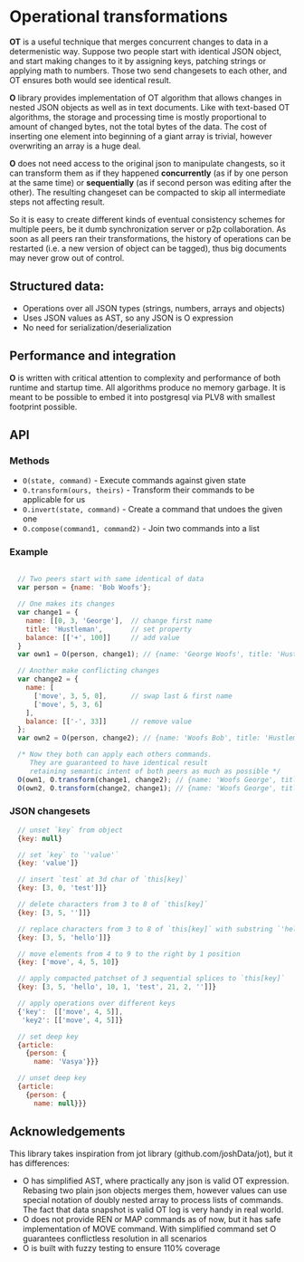 # Operational transformations

**OT** is a useful technique that merges concurrent changes to data in a determenistic way. Suppose two people start with identical JSON object, and start making changes to it by assigning keys, patching strings or applying math to numbers. Those two send changesets to each other, and OT ensures both would see identical result. 

**O** library provides implementation of OT algorithm that allows changes in nested JSON objects as well as in text documents. Like with text-based OT algorithms, the storage and processing time is mostly proportional to amount of changed bytes, not the total bytes of the data. The cost of inserting one element into beginning of a giant array is trivial, however overwriting an array is a huge deal.

**O** does not need access to the original json to manipulate changests, so it can transform them as if they happened **concurrently** (as if by one person at the same time) or **sequentially** (as if second person was editing after the other). The resulting changeset can be compacted to skip all intermediate steps not affecting result. 

So it is easy to create different kinds of eventual consistency schemes for multiple peers, be it dumb synchronization server or p2p collaboration. As soon as all peers ran their transformations, the history of operations can be restarted (i.e. a new version of object can be tagged), thus big documents may never grow out of control.


## Structured data:
  * Operations over all JSON types (strings, numbers, arrays and objects)
  * Uses JSON values as AST, so any JSON is O expression
  * No need for serialization/deserialization

## Performance and integration

**O** is written with critical attention to complexity and performance of both runtime and startup time. All algorithms produce no memory garbage. It is meant to be possible to embed it into postgresql via PLV8 with smallest footprint possible.

## API

### Methods
* `O(state, command)` - Execute commands against given state
* `O.transform(ours, theirs)` - Transform their commands to be applicable for us
* `O.invert(state, command)` - Create a command that undoes the given one
* `O.compose(command1, command2)` - Join two commands into a list

### Example
```javascript
  
  // Two peers start with same identical of data
  var person = {name: 'Bob Woofs'};

  // One makes its changes
  var change1 = {
    name: [[0, 3, 'George'],  // change first name
    title: 'Hustleman',       // set property
    balance: [['+', 100]]     // add value
  }
  var own1 = O(person, change1); // {name: 'George Woofs', title: 'Hustleman', balance: 100};

  // Another make conflicting changes
  var change2 = {
    name: [                   
      ['move', 3, 5, 0],      // swap last & first name
      ['move', 5, 3, 6]
    ],
    balance: [['-', 33]]      // remove value
  };
  var own2 = O(person, change2); // {name: 'Woofs Bob', title: 'Hustleman', balance: -33};

  /* Now they both can apply each others commands.
     They are guaranteed to have identical result
     retaining semantic intent of both peers as much as possible */
  O(own1, O.transform(change1, change2); // {name: 'Woofs George', title: 'Hustleman', balance: 66}
  O(own2, O.transform(change2, change1); // {name: 'Woofs George', title: 'Hustleman', balance: 66}
```

### JSON changesets
```javascript
  // unset `key` from object
  {key: null}

  // set `key` to `'value'`
  {key: 'value']}

  // insert `test` at 3d char of `this[key]`
  {key: [3, 0, 'test']]}

  // delete characters from 3 to 8 of `this[key]`
  {key: [3, 5, '']]}

  // replace characters from 3 to 8 of `this[key]` with substring `'hello'`
  {key: [3, 5, 'hello']]}

  // move elements from 4 to 9 to the right by 1 position
  {key: ['move', 4, 5, 10]}

  // apply compacted patchset of 3 sequential splices to `this[key]`
  {key: [3, 5, 'hello', 10, 1, 'test', 21, 2, '']]}

  // apply operations over different keys
  {'key':  [['move', 4, 5]],
   'key2': [['move', 4, 5]]}

  // set deep key
  {article: 
    {person: {
      name: 'Vasya'}}}

  // unset deep key
  {article: 
    {person: {
      name: null}}}
```
## Acknowledgements
This library takes inspiration from jot library (github.com/joshData/jot), but it has differences:
- O has simplified AST, where practically any json is valid OT expression. Rebasing two plain json objects merges them, however values can use special notation of doubly nested array to process lists of commands. The fact that data snapshot is valid OT log is very handy in real world.
- O does not provide REN or MAP commands as of now, but it has safe implementation of MOVE command. With simplified command set O guarantees conflictless resolution in all scenarios
- O is built with fuzzy testing to ensure 110% coverage